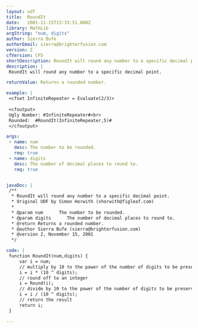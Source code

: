 ```yaml
---
layout: udf
title:  RoundIt
date:   2001-11-15T13:33:51.000Z
library: MathLib
argString: "num, digits"
author: Sierra Bufe
authorEmail: sierra@brighterfusion.com
version: 2
cfVersion: CF5
shortDescription: RoundIt will round any number to a specific decimal point.
description: |
 RoundIt will round any number to a specific decimal point.

returnValue: Returns a rounded number.

example: |
 <cfset InfiniteRepeater = Evaluate(2/3)>
 
 <cfoutput>
 Ugly Number: #InfiniteRepeater#<br>
 Rounded:  #RoundIt(InfiniteRepeater,5)#
 </cfoutput>

args:
 - name: num
   desc: The number to be rounded.
   req: true
 - name: digits
   desc: The number of decimal places to round to.
   req: true


javaDoc: |
 /**
  * RoundIt will round any number to a specific decimal point.
  * Original UDF by Simon Horwith (shorwith@figleaf.com)
  * 
  * @param num      The number to be rounded. 
  * @param digits      The number of decimal places to round to. 
  * @return Returns a rounded number. 
  * @author Sierra Bufe (sierra@brighterfusion.com) 
  * @version 2, November 15, 2001 
  */

code: |
 function RoundIt(num,digits) {
     var i = num;
     // multiply by 10 to the power of the number of digits to be preserved
     i = i * (10 ^ digits);
     // round off to an integer
     i = Round(i);
     // divide by 10 to the power of the number of digits to be preserved
     i = i / (10 ^ digits);
     // return the result
     return i;
 }

---
```


